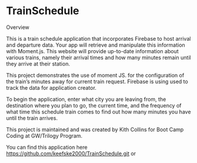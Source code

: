 # TrainSchedule

Overview

This is a train schedule application that incorporates Firebase to host arrival and departure data. Your app will retrieve and manipulate this information with Moment.js. This website will provide up-to-date information about various trains, namely their arrival times and how many minutes remain until they arrive at their station.

This project demonstrates the use of moment JS. for the configuration of the train’s minutes away for current train request. Firebase is using used to track the data for application creator.

To begin the application, enter what city you are leaving from, the destination where you plan to go, the current time, and the frequency of what time this schedule train comes to find out how many minutes you have until the train arrives.

This project is maintained and was created by Kith Collins for Boot Camp Coding at GW/Trilogy Program.

You can find this application here https://github.com/keefske2000/TrainSchedule.git or 




